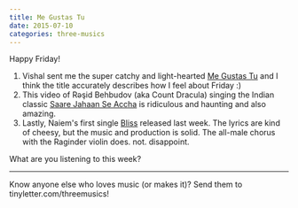 ```yaml
---
title: Me Gustas Tu
date: 2015-07-10
categories: three-musics
---
```


Happy Friday!

<ol>
	<li>Vishal sent me the super catchy and light-hearted <a href="https://www.youtube.com/watch?v=rs6Y4kZ8qtw">Me Gustas Tu</a> and I think the title accurately describes how I feel about Friday :)</li>
	<li>This video of Rəşid Behbudov (aka Count Dracula) singing the Indian classic <a href="https://www.youtube.com/watch?v=SaDX4WRBk1E">Saare Jahaan Se Accha</a> is ridiculous and haunting and also amazing. </li>
	<li>Lastly, Naiem's first single <a href="https://soundcloud.com/naiemmusic/bliss">Bliss</a> released last week. The lyrics are kind of cheesy, but the music and production is solid. The all-male chorus with the Raginder violin does. not. disappoint.</li>
</ol>

What are you listening to this week?
 
<hr> Know anyone else who loves music (or makes it)? Send them to tinyletter.com/threemusics!
